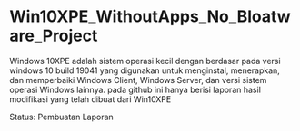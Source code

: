 # Win10XPE_WithoutApps_No_Bloatware_Project
Windows 10XPE adalah sistem operasi kecil dengan berdasar pada versi windows 10 build 19041 yang digunakan untuk menginstal, menerapkan, dan memperbaiki Windows Client, Windows Server, dan versi sistem operasi Windows lainnya. pada github ini hanya berisi laporan hasil modifikasi yang telah dibuat dari Win10XPE

Status: Pembuatan Laporan
